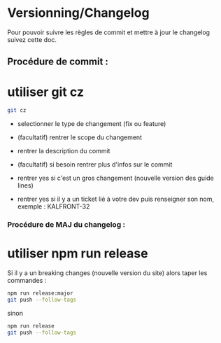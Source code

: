 # Versionning/Changelog

Pour pouvoir suivre les règles de commit et mettre à jour le changelog suivez cette doc.

## Procédure de commit :

# utiliser git cz

```bash
git cz
```

- selectionner le type de changement (fix ou feature)

- (facultatif) rentrer le scope du changement

- rentrer la description du commit

- (facultatif) si besoin rentrer plus d'infos sur le commit

- rentrer yes si c'est un gros changement (nouvelle version des guide lines)

- rentrer yes si il y a un ticket lié à votre dev puis renseigner son nom, exemple : KALFRONT-32

### Procédure de MAJ du changelog :

# utiliser npm run release

Si il y a un breaking changes (nouvelle version du site) alors taper les commandes :

```bash
npm run release:major
git push --follow-tags 
```

sinon

```bash
npm run release
git push --follow-tags 
```